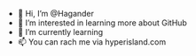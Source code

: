 - 👋 Hi, I’m @Hagander
- 👀 I’m interested in learning more about GitHub
- 🌱 I’m currently learning
- 📫 You can rach me via hyperisland.com

<!---
HelenaEkman/HelenaEkman is a ✨ special ✨ repository because its `README.md` (this file) appears on your GitHub profile.
You can click the Preview link to take a look at your changes.
--->
